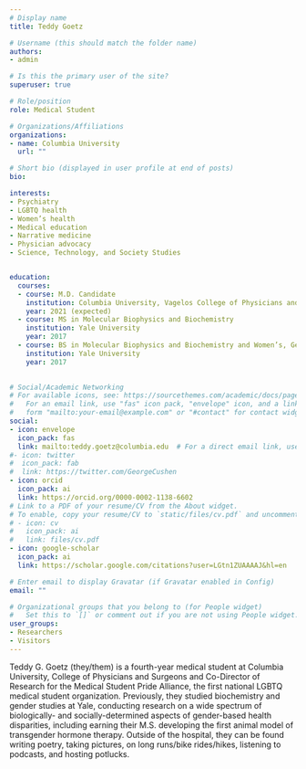 ```yaml
---
# Display name
title: Teddy Goetz

# Username (this should match the folder name)
authors:
- admin

# Is this the primary user of the site?
superuser: true

# Role/position
role: Medical Student

# Organizations/Affiliations
organizations:
- name: Columbia University
  url: ""

# Short bio (displayed in user profile at end of posts)
bio: 

interests:
- Psychiatry
- LGBTQ health
- Women’s health
- Medical education
- Narrative medicine
- Physician advocacy
- Science, Technology, and Society Studies


education:
  courses:
  - course: M.D. Candidate
    institution: Columbia University, Vagelos College of Physicians and Surgeons
    year: 2021 (expected)
  - course: MS in Molecular Biophysics and Biochemistry
    institution: Yale University
    year: 2017
  - course: BS in Molecular Biophysics and Biochemistry and Women’s, Gender, and Sexuality Studies
    institution: Yale University
    year: 2017
  

# Social/Academic Networking
# For available icons, see: https://sourcethemes.com/academic/docs/page-builder/#icons
#   For an email link, use "fas" icon pack, "envelope" icon, and a link in the
#   form "mailto:your-email@example.com" or "#contact" for contact widget.
social:
- icon: envelope
  icon_pack: fas
  link: mailto:teddy.goetz@columbia.edu  # For a direct email link, use "mailto: teddy.goetz@columbia.edu".
#- icon: twitter
#  icon_pack: fab
#  link: https://twitter.com/GeorgeCushen
- icon: orcid
  icon_pack: ai
  link: https://orcid.org/0000-0002-1138-6602
# Link to a PDF of your resume/CV from the About widget.
# To enable, copy your resume/CV to `static/files/cv.pdf` and uncomment the lines below.
# - icon: cv
#   icon_pack: ai
#   link: files/cv.pdf
- icon: google-scholar
  icon_pack: ai
  link: https://scholar.google.com/citations?user=LGtn1ZUAAAAJ&hl=en

# Enter email to display Gravatar (if Gravatar enabled in Config)
email: ""

# Organizational groups that you belong to (for People widget)
#   Set this to `[]` or comment out if you are not using People widget.
user_groups:
- Researchers
- Visitors
---
```


Teddy G. Goetz (they/them) is a fourth-year medical student at Columbia University, College of Physicians and Surgeons and Co-Director of Research for the Medical Student Pride Alliance, the first national LGBTQ medical student organization. Previously, they studied biochemistry and gender studies at Yale, conducting research on a wide spectrum of biologically- and socially-determined aspects of gender-based health disparities, including earning their M.S. developing the first animal model of transgender hormone therapy. Outside of the hospital, they can be found writing poetry, taking pictures, on long runs/bike rides/hikes, listening to podcasts, and hosting potlucks. 
